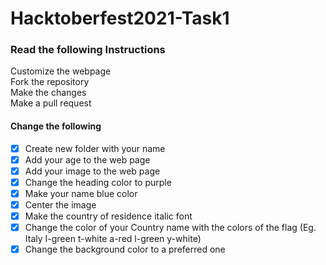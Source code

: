 # Hacktoberfest2021-Task1

### Read the following Instructions

Customize the webpage <br>
Fork the repository<br>
Make the changes<br>
Make a pull request

#### Change the following

- [x] Create new folder with your name<br>
- [x] Add your age to the web page<br>
- [x] Add your image to the web page<br>
- [x] Change the heading color to purple<br>
- [x] Make your name blue color<br>
- [x] Center the image<br>
- [x] Make the country of residence italic font<br>
- [x] Change the color of your Country name with the colors of the flag (Eg. Italy I-green t-white a-red l-green y-white)<br>
- [x] Change the background color to a preferred one<br>
